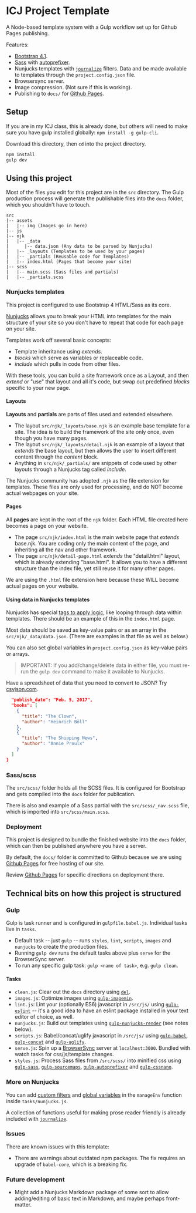 # ICJ Project Template

A Node-based template system with a Gulp workflow set up for Github Pages publishing.

Features:

- [Bootstrap 4.1](https://getbootstrap.com/).
- [Sass](https://sass-lang.com/) with [autoprefixer](https://github.com/postcss/autoprefixer).
- Nunjucks templates with [`journalize`](https://www.npmjs.com/package/journalize) filters. Data and be made available to templates through the `project.config.json` file.
- Browsersync server.
- Image compression. (Not sure if this is working).
- Publishing to `docs/` for [Github Pages](https://help.github.com/articles/configuring-a-publishing-source-for-github-pages/#publishing-your-github-pages-site-from-a-docs-folder-on-your-master-branch).

## Setup

If you are in my ICJ class, this is already done, but others will need to make sure you have gulp installed globally: `npm install -g gulp-cli`.

Download this directory, then `cd` into the project directory.

```sh
npm install
gulp dev
```

## Using this project

Most of the files you edit for this project are in the `src` directory. The Gulp production process will generate the publishable files into the `docs` folder, which you shouldn't have to touch.

```pre
src
|-- assets
|   |-- img (Images go in here)
|-- js
|-- njk
|   |-- _data
|      |-- data.json (Any data to be parsed by Nunjucks)
|   |-- _layouts (Templates to be used by your pages)
|   |-- _partials (Reusable code for Templates)
|   |-- index.html (Pages that become your site)
|-- scss
|   |-- main.scss (Sass files and partials)
|   |-- _partials.scss
```

### Nunjucks templates

This project is configured to use Bootstrap 4 HTML/Sass as its core.

[Nunjucks](https://mozilla.github.io/nunjucks/templating.html) allows you to break your HTML into templates for the main structure of your site so you don't have to repeat that code for each page on your site.

Templates work off several basic concepts:

- Template inheritance using _extends_.
- _blocks_ which serve as variables or replaceable code.
- _include_ which pulls in code from other files.

With these tools, you can build a site framework once as a Layout, and then _extend_ or "use" that layout and all it's code, but swap out predefined _blocks_ specific to your new page.

#### Layouts

**Layouts** and **partials** are parts of files used and extended elsewhere.

- The layout `src/njk/_layouts/base.njk` is an example base template for a site. The idea is to build the framework of the site only once, even though you have many pages.
- The layout `src/njk/_layouts/detail.njk` is an example of a layout that _extends_ the base layout, but then allows the user to insert different content through the _content_ block.
- Anything in `src/njk/_partials/` are snippets of code used by other layouts through a Nunjucks tag called _include_.

The Nunjucks community has adopted `.njk` as the file extension for templates. These files are only used for processing, and do NOT become actual webpages on your site.

#### Pages

All **pages** are kept in the root of the `njk` folder. Each HTML file created here becomes a page on your website.

- The page `src/njk/index.html` is the main website page that _extends_ base.njk. You are coding only the main content of the page, and inheriting all the nav and other framework.
- The page `src/njk/detail-page.html` _extends_ the "detail.html" layout, which is already extending "base.html". It allows you to have a different structure than the index file, yet still reuse it for many other pages.

We are using the `.html` file extension here because these WILL become actual pages on your website.

#### Using data in Nunjucks templates

Nunjucks has special [tags to apply logic](https://mozilla.github.io/nunjucks/templating.html#tags), like looping through data within templates. There should be an example of this in the `index.html` page.

Most data should be saved as key-value pairs or as an array in the `src/njk/_data/data.json`. (There are examples in that file as well as below.)

You can also set global variables in `project.config.json` as key-value pairs or arrays.

> IMPORTANT: If you add/change/delete data in either file, you must re-run the `gulp dev` command to make it available to Nunjucks.

Have a spreadsheet of data that you need to convert to JSON? Try [csvjson.com](https://www.csvjson.com/csv2json).

```json
  "publish_date": "Feb. 5, 2017",
  "books": [
    {
      "title": "The Clown",
      "author": "Heinrich Böll"
    },
    {
      "title": "The Shipping News",
      "author": "Annie Proulx"
    }
  ]
}
```

### Sass/scss

The `src/scss/` folder holds all the SCSS files. It is configured for Bootstrap and gets compiled into the `docs` folder for publication.

There is also and example of a Sass partial with the `src/scss/_nav.scss` file, which is imported into `src/scss/main.scss`.

### Deployment

This project is designed to bundle the finished website into the `docs` folder, which can then be published anywhere you have a server.

By default, the `docs/` folder is committed to Github because we are using [Github Pages](https://help.github.com/categories/github-pages-basics/) for free hosting of our site.

Review [Github Pages](https://help.github.com/articles/configuring-a-publishing-source-for-github-pages/#publishing-your-github-pages-site-from-a-docs-folder-on-your-master-branch) for specific directions on deployment there.

## Technical bits on how this project is structured

### Gulp

Gulp is task runner and is configured in `gulpfile.babel.js`. Individual tasks live in `tasks`.

- Default task -- just `gulp` -- runs `styles`, `lint`, `scripts`, `images` and `nunjucks` to create the production files.
- Running `gulp dev` runs the default tasks above plus `serve` for the BrowserSync server.
- To run any specific gulp task: `gulp <name of task>`, e.g. `gulp clean`.

#### Tasks

- `clean.js`: Clear out the `docs` directory using [`del`](https://www.npmjs.com/package/del).
- `images.js`: Optimize images using [`gulp-imagemin`](https://www.npmjs.com/package/gulp-imagemin).
- `lint.js`: Lint your (optionally ES6) javascript in `/src/js/` using [`gulp-eslint`](https://www.npmjs.com/package/gulp-eslint) -- it's a good idea to have an eslint package installed in your text editor of choice, as well.
- `nunjucks.js`: Build out templates using [`gulp-nunjucks-render`](https://github.com/carlosl/gulp-nunjucks-render) (see notes below).
- `scripts.js`: Babel/concat/uglify javascript in `/src/js/` using [`gulp-babel`](https://www.npmjs.com/package/gulp-babel), [`gulp-concat`](https://www.npmjs.com/package/gulp-concat) and [`gulp-uglify`](https://www.npmjs.com/package/gulp-uglify).
- `serve.js`: Spin up a [BrowserSync](https://browsersync.io/docs/gulp) server at `localhost:3000`. Bundled with watch tasks for css/js/template changes.
- `styles.js`: Process Sass files from `/src/scss/` into minified css using [`gulp-sass`](https://www.npmjs.com/package/gulp-sass), [`gulp-sourcemaps`](https://www.npmjs.com/package/gulp-sourcemaps), [`gulp-autoprefixer`](https://www.npmjs.com/package/gulp-autoprefixer) and [`gulp-cssnano`](https://www.npmjs.com/package/gulp-cssnano).

### More on Nunjucks

You can add [custom filters](https://mozilla.github.io/nunjucks/api.html#custom-filters) and [global variables](https://mozilla.github.io/nunjucks/api.html#addglobal) in the `manageEnv` function inside `tasks/nunjucks.js`.

A collection of functions useful for making prose reader friendly is already included with [`journalize`](https://www.npmjs.com/package/journalize).

### Issues

There are known issues with this template:

- There are warnings about outdated npm packages. The fix requires an upgrade of `babel-core`, which is a breaking fix.

### Future development

- Might add a Nunjucks Markdown package of some sort to allow adding/editing of basic text in Markdown, and maybe perhaps front-matter.
